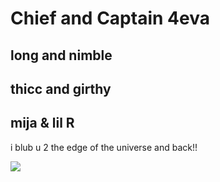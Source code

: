 # Chief and Captain 4eva
## long and nimble
## thicc and girthy
## mija & lil R
i blub u 2 the edge of the universe and back!!

![](https://user-images.githubusercontent.com/29027581/81271027-678e4c00-9000-11ea-83d5-9a3f1b619692.png)
